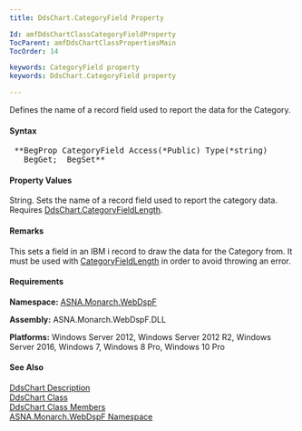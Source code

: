 ```yaml
---
title: DdsChart.CategoryField Property

Id: amfDdsChartClassCategoryFieldProperty
TocParent: amfDdsChartClassPropertiesMain
TocOrder: 14

keywords: CategoryField property
keywords: DdsChart.CategoryField property

---
```


Defines the name of a record field used to report the data for the Category.

#### Syntax
<pre class="prettyprint"> **BegProp CategoryField Access(*Public) Type(*string)
   BegGet;  BegSet** </pre>

#### Property Values
String. Sets the name of a record field used to report the category data. Requires [DdsChart.CategoryFieldLength](amfDdsChartClassCategoryFieldLengthProperty.html).

#### Remarks
This sets a field in an IBM i record to draw the data for the Category from. It must be used with [CategoryFieldLength](amfDdsChartClassCategoryFieldLengthProperty.html) in order to avoid throwing an error. 

#### Requirements
**Namespace:** [ASNA.Monarch.WebDspF](amfWebDspFNamespace.html)

**Assembly:** ASNA.Monarch.WebDspF.DLL

**Platforms:** Windows Server 2012, Windows Server 2012 R2, Windows Server 2016, Windows 7, Windows 8 Pro, Windows 10 Pro

#### See Also
[DdsChart Description](amfUnderstandingCharts.html)<br /> [ DdsChart Class](amfDdsChartClass.html) <br /> [ DdsChart Class Members](amfDdsChartClassMembers.html) <br /> [ ASNA.Monarch.WebDspF Namespace](amfWebDspFNamespace.html) 
